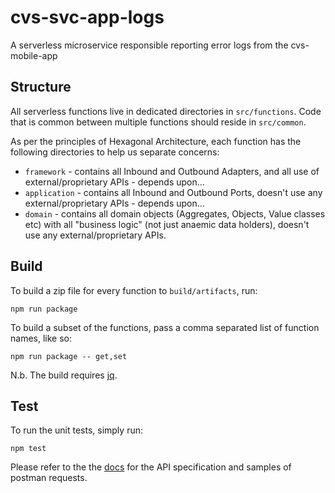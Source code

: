 # cvs-svc-app-logs

A serverless microservice responsible reporting error logs from the cvs-mobile-app

## Structure

All serverless functions live in dedicated directories in `src/functions`.
Code that is common between multiple functions should reside in `src/common`.

As per the principles of Hexagonal Architecture, each function has the following directories to help us separate concerns:

- `framework` - contains all Inbound and Outbound Adapters, and all use of external/proprietary APIs - depends upon...
- `application` - contains all Inbound and Outbound Ports, doesn't use any external/proprietary APIs - depends upon...
- `domain` - contains all domain objects (Aggregates, Objects, Value classes etc) with all "business logic" (not just anaemic data holders), doesn't use any external/proprietary APIs.

## Build

To build a zip file for every function to `build/artifacts`, run:

```shell
npm run package
```

To build a subset of the functions, pass a comma separated list of function names, like so:

```shell
npm run package -- get,set
```

N.b. The build requires [jq](https://github.com/stedolan/jq).

## Test

To run the unit tests, simply run:

```shell
npm test
```
Please refer to the the [docs](./docs/README.md) for the API specification and samples of postman requests.
